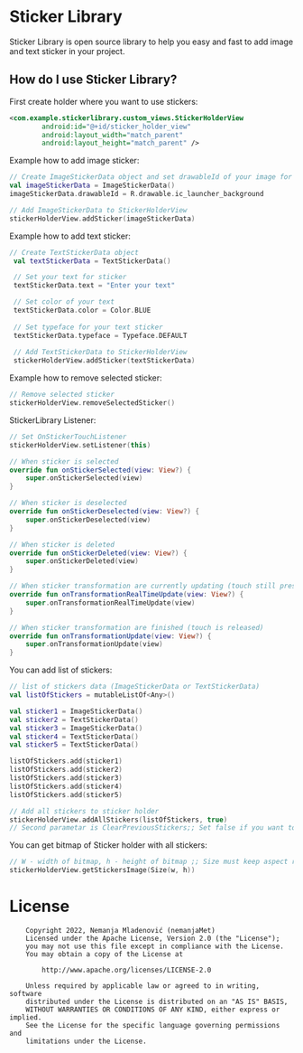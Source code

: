 Sticker Library
=====

Sticker Library is open source library to help you easy and fast to add image and text sticker in your project.

How do I use Sticker Library?
-------------------

First create holder where you want to use stickers:

```xml
<com.example.stickerlibrary.custom_views.StickerHolderView
        android:id="@+id/sticker_holder_view"
        android:layout_width="match_parent"
        android:layout_height="match_parent" />
```

Example how to add image sticker:

```kotlin
// Create ImageStickerData object and set drawableId of your image for sticker
val imageStickerData = ImageStickerData()
imageStickerData.drawableId = R.drawable.ic_launcher_background

// Add ImageStickerData to StickerHolderView
stickerHolderView.addSticker(imageStickerData)
```

Example how to add text sticker:

```kotlin
// Create TextStickerData object
 val textStickerData = TextStickerData()

 // Set your text for sticker
 textStickerData.text = "Enter your text"

 // Set color of your text
 textStickerData.color = Color.BLUE
 
 // Set typeface for your text sticker
 textStickerData.typeface = Typeface.DEFAULT
 
 // Add TextStickerData to StickerHolderView
 stickerHolderView.addSticker(textStickerData)
```

Example how to remove selected sticker:

```kotlin
// Remove selected sticker
stickerHolderView.removeSelectedSticker()
```

StickerLibrary Listener:

```kotlin
// Set OnStickerTouchListener
stickerHolderView.setListener(this)

// When sticker is selected
override fun onStickerSelected(view: View?) {
    super.onStickerSelected(view)
}

// When sticker is deselected
override fun onStickerDeselected(view: View?) {
    super.onStickerDeselected(view)
}

// When sticker is deleted
override fun onStickerDeleted(view: View?) {
    super.onStickerDeleted(view)
}

// When sticker transformation are currently updating (touch still pressed)
override fun onTransformationRealTimeUpdate(view: View?) {
    super.onTransformationRealTimeUpdate(view)
}

// When sticker transformation are finished (touch is released)
override fun onTransformationUpdate(view: View?) {
    super.onTransformationUpdate(view)
}
```

You can add list of stickers:

```kotlin
// list of stickers data (ImageStickerData or TextStickerData)
val listOfStickers = mutableListOf<Any>()

val sticker1 = ImageStickerData()
val sticker2 = TextStickerData()
val sticker3 = ImageStickerData()
val sticker4 = TextStickerData()
val sticker5 = TextStickerData()

listOfStickers.add(sticker1)
listOfStickers.add(sticker2)
listOfStickers.add(sticker3)
listOfStickers.add(sticker4)
listOfStickers.add(sticker5)

// Add all stickers to sticker holder 
stickerHolderView.addAllStickers(listOfStickers, true)
// Second parametar is ClearPreviousStickers;; Set false if you want to keep previous stickers, and true if you want complete new stickers in holder (remove all current stickers from holder)
```

You can get bitmap of Sticker holder with all stickers:

```kotlin
// W - width of bitmap, h - height of bitmap ;; Size must keep aspect ratio of stickerHolderView
stickerHolderView.getStickersImage(Size(w, h))
```

# License
```
    Copyright 2022, Nemanja Mladenović (nemanjaMet)
    Licensed under the Apache License, Version 2.0 (the "License");
    you may not use this file except in compliance with the License.
    You may obtain a copy of the License at

        http://www.apache.org/licenses/LICENSE-2.0

    Unless required by applicable law or agreed to in writing, software
    distributed under the License is distributed on an "AS IS" BASIS,
    WITHOUT WARRANTIES OR CONDITIONS OF ANY KIND, either express or implied.
    See the License for the specific language governing permissions and
    limitations under the License.
```


